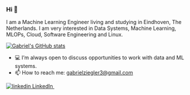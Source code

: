 ### Hi 👋

I am a Machine Learning Engineer living and studying in Eindhoven, The Netherlands.
I am very interested in Data Systems, Machine Learning, MLOPs, Cloud, Software Engineering and Linux.

<!--
**gabrielziegler3/gabrielziegler3** is a ✨ _special_ ✨ repository because its `README.md` (this file) appears on your GitHub profile.

Here are some ideas to get you started:

- 🌱 I’m currently learning ...
- 🤔 I’m looking for help with growing Machine Learning and Linux customization projects
- 💬 Ask me about ...
- 😄 Pronouns: ...
- ⚡ Fun fact: ... 💻
-->
[![Gabriel's GitHub stats](https://github-readme-stats.vercel.app/api?username=gabrielziegler3&theme=tokyonight)](https://github.com/anuraghazra/github-readme-stats)

- 💻 I’m always open to discuss opportunities to work with data and ML systems.
- 📫 How to reach me: gabrielziegler3@gmail.com

<p>
  <a href="https://www.linkedin.com/in/gabrielziegler" rel="nofollow noreferrer">
    <img src="https://i.stack.imgur.com/gVE0j.png" alt="linkedin"> LinkedIn
  </a> &nbsp; 
</p>
